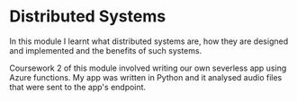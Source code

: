 # Distributed Systems
In this module I learnt what distributed systems are, how they are designed and implemented and the benefits of such systems. 

Coursework 2 of this module involved writing our own severless app using Azure functions. My app was written in Python and it analysed audio files that were sent to the app's endpoint.
